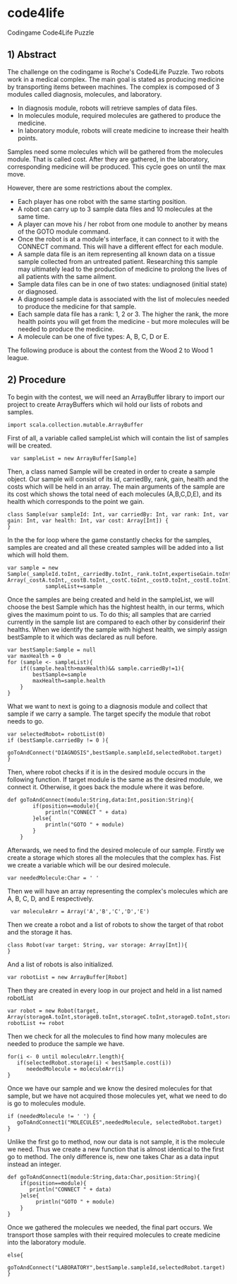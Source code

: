 # code4life
Codingame Code4Life Puzzle

## 1) Abstract

The challenge on the codingame is Roche's Code4Life Puzzle. Two robots work in a medical complex. The main goal is stated as producing medicine by transporting items between machines. The complex is composed of 3 modules called diagnosis, molecules, and laboratory.

* In diagnosis module, robots will retrieve samples of data files.
* In molecules module, required molecules are gathered to produce the medicine.
* In laboratory module, robots will create medicine to increase their health points.

Samples need some molecules which will be gathered from the molecules module. That is called cost. After they are gathered, in the laboratory, corresponding medicine will be produced. This cycle goes on until the max move. 

However, there are some restrictions about the complex.

* Each player has one robot with the same starting position.
* A robot can carry up to 3 sample data files and 10 molecules at the same time.
* A player can move his / her robot from one module to another by means of the GOTO module command.
* Once the robot is at a module's interface, it can connect to it with the CONNECT command. This will have a different effect for each module.
* A sample data file is an item representing all known data on a tissue sample collected from an untreated patient. Researching this sample may ultimately lead to the production of medicine to prolong the lives of all patients with the same ailment.
* Sample data files can be in one of two states: undiagnosed (initial state) or diagnosed.
* A diagnosed sample data is associated with the list of molecules needed to produce the medicine for that sample.
* Each sample data file has a rank: 1, 2 or 3. The higher the rank, the more health points you will get from the medicine - but more molecules will be needed to produce the medicine.
* A molecule can be one of five types: A, B, C, D or E.

The following produce is about the contest from the Wood 2 to Wood 1 league.

## 2) Procedure

To begin with the contest, we will need an ArrayBuffer library to import our project to create ArrayBuffers which wil hold our lists of robots and samples. 
```
import scala.collection.mutable.ArrayBuffer
```

First of all, a variable called sampleList which will contain the list of samples will be created. 
```
 var sampleList = new ArrayBuffer[Sample]
```
Then, a class named Sample will be created in order to create a sample object. Our sample will consist of its id, carriedBy, rank, gain, health and the costs which will be held in an array. The main arguments of the sample are its cost which shows the total need of each molecules (A,B,C,D,E), and its health which corresponds to the point we gain.
```
class Sample(var sampleId: Int, var carriedBy: Int, var rank: Int, var gain: Int, var health: Int, var cost: Array[Int]) {
}
```
In the the for loop where the game constantly checks for the samples, samples are created and all these created samples will be added into a list which will hold them.
```
var sample = new Sample(_sampleId.toInt,_carriedBy.toInt,_rank.toInt,expertiseGain.toInt,_health.toInt, Array(_costA.toInt,_costB.toInt,_costC.toInt,_costD.toInt,_costE.toInt))
            sampleList+=sample
```
Once the samples are being created and held in the sampleList, we will choose the best Sample which has the hightest health, in our terms, which gives the maximum point to us.
To do this; all samples that are carried currently in the sample list are compared to each other by considerinf their healths. When we identify the sample with highest health, we simply assign bestSample to it which was declared as null before.
```
var bestSample:Sample = null
var maxHealth = 0
for (sample <- sampleList){
    if((sample.health>maxHealth)&& sample.carriedBy!=1){
        bestSample=sample
        maxHealth=sample.health
    }
}
```
What we want to next is going to a diagnosis module and collect that sample if we carry a sample. The target specify the module that robot needs to go.
```
var selectedRobot= robotList(0)
if (bestSample.carriedBy != 0 ){
    goToAndConnect("DIAGNOSIS",bestSample.sampleId,selectedRobot.target)
}
```            
Then, where robot checks if it is in the desired module occurs in the following function. If target module is the same as the desired module, we connect it. Otherwise, it goes back the module where it was before.

```
def goToAndConnect(module:String,data:Int,position:String){
        if(position==module){
            println("CONNECT " + data)
        }else{
            println("GOTO " + module)
        }
    }
```
Afterwards, we need to find the desired molecule of our sample. Firstly we create a storage which stores all the molecules that the complex has. Fist we create a variable which will be our desired molecule.

```
var neededMolecule:Char = ' '
```

Then we will have an array representing the complex's molecules which are A, B, C, D, and E respectively.

```
 var moleculeArr = Array('A','B','C','D','E')
```
Then we create a robot and a list of robots to show the target of that robot and the storage it has.

```
class Robot(var target: String, var storage: Array[Int]){
}
```
And a list of robots is also initialized.

```
var robotList = new ArrayBuffer[Robot]
```

Then they are created in every loop in our project and held in a list named robotList

```
var robot = new Robot(target, Array(storageA.toInt,storageB.toInt,storageC.toInt,storageD.toInt,storageE.toInt))
robotList += robot
```

Then we check for all the molecules to find how many molecules are needed to produce the sample we have.

```
for(i <- 0 until moleculeArr.length){
   if(selectedRobot.storage(i) < bestSample.cost(i))
      neededMolecule = moleculeArr(i)
}
```

Once we have our sample and we know the desired molecules for that sample, but we have not acquired those molecules yet, what we need to do is go to molecules module.

```
if (neededMolecule != ' ') {
   goToAndConnect1("MOLECULES",neededMolecule, selectedRobot.target)
}
```
               
Unlike the first go to method, now our data is not sample, it is the molecule we need. Thus we create a new function that is almost identical to the first go to method. The only difference is, new one takes Char as a data input instead an integer.

```
def goToAndConnect1(module:String,data:Char,position:String){
    if(position==module){
       println("CONNECT " + data)
    }else{
         println("GOTO " + module)
    }
}               
```
Once we gathered the molecules we needed, the final part occurs. We transport those samples with their required molecules to create medicine into the laboratory module.

```
else{
     goToAndConnect("LABORATORY",bestSample.sampleId,selectedRobot.target)
}
```
